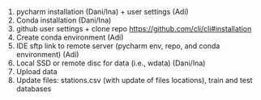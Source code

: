 1. pycharm installation (Dani/Ina) + user settings (Adi)
2. Conda installation (Dani/Ina)
3. github user settings + clone repo https://github.com/cli/cli#installation
4. Create conda environment (Adi)
5. IDE sftp link to remote server (pycharm env, repo, and conda environment) (Adi)
6. Local SSD or remote disc for data (i.e., wdata) (Dani/Ina)
7. Upload data
8. Update files: stations.csv (with update of files locations), train and test databases